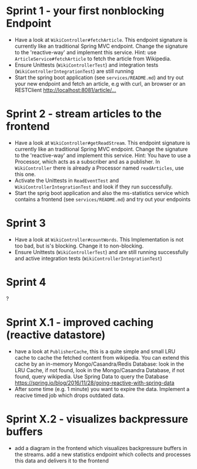 

Sprint 1 - your first nonblocking Endpoint
========
- Have a look at `WikiController#fetchArticle`. 
  This endpoint signature is currently like an traditional Spring MVC endpoint.
  Change the signature to the 'reactive-way' and implement this service.
  Hint: use `ArticleService#fetchArticle` to fetch the article from Wikipedia.
- Ensure Unittests (`WikiControllerTest`) and integration tests (`WikiControllerIntegrationTest`) are still running
- Start the spring boot application (see `services/README.md`) and try out your new endpoint and fetch an article, 
  e.g with curl, an browser or an RESTClient <http://localhost:8081/article/...> 

Sprint 2 - stream articles to the frontend
========
- Have a look at `WikiController#getReadStream`.
  This endpoint signature is currently like an traditional Spring MVC endpoint.
  Change the signature to the 'reactive-way' and implement this service.
  Hint: You have to use a Processor, which acts as a subscriber and as a publisher. 
        In `WikiController` there is already a Processor named `readArticles`, use this one.
- Activate the Unittests in `ReadEventTest` and `WikiControllerIntegrationTest` and look if they run successfully.
- Start the sprig boot application and also the ms-statistics service which contains a frontend (see `services/README.md`)
  and try out your endpoints

Sprint 3
========
- Have a look at `WikiController#countWords`.
  This Implementation is not too bad, but is's blocking. Change it to non-blocking.
- Ensure Unittests (`WikiControllerTest`) and are still running successfully 
  and active integration tests (`WikiControllerIntegrationTest`)

Sprint 4
========
?


Sprint X.1 - improved caching (reactive datastore)
========
- have a look at `PublisherCache`, this is a quite simple and small LRU cache
  to cache the fetched content from wikipedia. You can extend this cache by an 
  in-memory Mongo/Casandra/Redis Database:
  look in the LRU Cache, if not found, look in the Mongo/Casandra Database, 
  if not found, query wikipedia.
  Use Spring Data to query the Database <https://spring.io/blog/2016/11/28/going-reactive-with-spring-data>
- After some time (e.g. 1 minute) you want to expire the data. 
  Implement a reacive timed job which drops outdated data.

Sprint X.2 - visualizes backpressure buffers
========  
- add a diagram in the frontend which visualizes backpressure buffers in the streams.
  add a new statistics endpoint which collects and processes this data and delivers it to the frontend
  